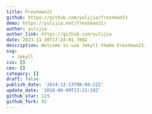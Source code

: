 ```yaml
---
title: Freshman21
github: https://github.com/yulijia/freshman21
demo: https://yulijia.net/freshman21/
author: yulijia
author_link: https://github.com/yulijia
date: 2023-11-30T17:24:01.708Z
description: Welcome to use Jekyll theme Freshman21.
ssg:
  - Jekyll
css: []
cms: []
category: []
draft: false
publish_date: '2014-12-13T08:04:22Z'
update_date: '2018-06-09T13:21:19Z'
github_star: 129
github_fork: 92
---
```

